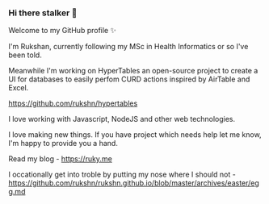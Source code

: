 ### Hi there stalker 👋

Welcome to my GitHub profile ✨

I'm Rukshan, currently following my MSc in Health Informatics or so I've been told. 

Meanwhile I'm working on HyperTables an open-source project to create a UI for databases to easily perfom CURD actions inspired by AirTable and Excel.

https://github.com/rukshn/hypertables

I love working with Javascript, NodeJS and other web technologies.

I love making new things. If you have project which needs help let me know, I'm happy to provide you a hand.

Read my blog - https://ruky.me

I occationally get into troble by putting my nose where I should not - https://github.com/rukshn/rukshn.github.io/blob/master/archives/easter/egg.md

<!--
**rukshn/rukshn** is a ✨ _special_ ✨ repository because its `README.md` (this file) appears on your GitHub profile.

Here are some ideas to get you started:

- 🔭 I’m currently working on ...
- 🌱 I’m currently learning ...
- 👯 I’m looking to collaborate on ...
- 🤔 I’m looking for help with ...
- 💬 Ask me about ...
- 📫 How to reach me: ...
- 😄 Pronouns: ...
- ⚡ Fun fact: ...
-->
